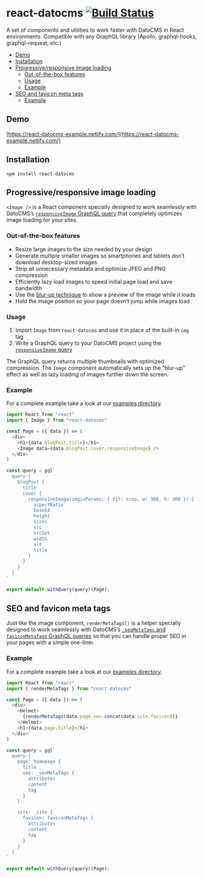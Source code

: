 # react-datocms [![Build Status](https://travis-ci.org/datocms/react-datocms.svg?branch=master)](https://travis-ci.org/datocms/react-datocms)

A set of components and utilities to work faster with DatoCMS in React environments. Compatible with any GraphQL library (Apollo, graphql-hooks, graphql-request, etc.)

<!-- START doctoc generated TOC please keep comment here to allow auto update -->
<!-- DON'T EDIT THIS SECTION, INSTEAD RE-RUN doctoc TO UPDATE -->


- [Demo](#demo)
- [Installation](#installation)
- [Progressive/responsive image loading](#progressiveresponsive-image-loading)
  - [Out-of-the-box features](#out-of-the-box-features)
  - [Usage](#usage)
  - [Example](#example)
- [SEO and favicon meta tags](#seo-and-favicon-meta-tags)
  - [Example](#example-1)

<!-- END doctoc generated TOC please keep comment here to allow auto update -->

## Demo

[https://react-datocms-example.netlify.com/](https://react-datocms-example.netlify.com/)

## Installation

```
npm install react-datocms
```

## Progressive/responsive image loading

`<Image />` is a React component specially designed to work seamlessly with DatoCMS’s [`responsiveImage` GraphQL query](https://www.datocms.com/docs/qualcosa) that completely optimizes image loading for your sites.

### Out-of-the-box features

* Resize large images to the size needed by your design
* Generate multiple smaller images so smartphones and tablets don’t download desktop-sized images
* Strip all unnecessary metadata and optimize JPEG and PNG compression
* Efficiently lazy load images to speed initial page load and save bandwidth
* Use the [blur-up technique](https://css-tricks.com/the-blur-up-technique-for-loading-background-images/) to show a preview of the image while it loads
* Hold the image position so your page doesn’t jump while images load

### Usage

1. Import `Image` from `react-datocms` and use it in place of the built-in `img` tag
2. Write a GraphQL query to your DatoCMS project using the [`responsiveImage` query](https://www.datocms.com/docs/qualcosa)

The GraphQL query returns multiple thumbnails with optimized compression. The `Image` component automatically sets up the “blur-up” effect as well as lazy loading of images further down the screen.

### Example

For a complete example take a look at our [examples directory](https://github.com/datocms/react-datocms/tree/master/examples).

```js
import React from "react"
import { Image } from "react-datocms"

const Page = ({ data }) => (
  <div>
    <h1>{data.blogPost.title}</h1>
    <Image data={data.blogPost.cover.responsiveImage} />
  </div>
)

const query = gql`
  query {
    blogPost {
      title
      cover {
        responsiveImage(imgixParams: { fit: crop, w: 300, h: 300 }) {
          aspectRatio
          base64
          height
          sizes
          src
          srcSet
          width
          alt
          title
        }
      }
    }
  }
`

export default withQuery(query)(Page);
```

## SEO and favicon meta tags

Just like the image component, `renderMetaTags()` is a helper specially designed to work seamlessly with DatoCMS’s [`_seoMetaTags` and `faviconMetaTags` GraphQL queries](https://www.datocms.com/docs/content-delivery-api/seo) so that you can handle proper SEO in your pages with a simple one-liner.

### Example

For a complete example take a look at our [examples directory](https://github.com/datocms/react-datocms/tree/master/examples).

```js
import React from "react"
import { renderMetaTags } from "react-datocms"

const Page = ({ data }) => (
  <div>
    <Helmet>
      {renderMetaTags(data.page.seo.concat(data.site.favicon))}
    </Helmet>
    <h1>{data.page.title}</h1>
  </div>
)

const query = gql`
  query {
    page: homepage {
      title
      seo: _seoMetaTags {
        attributes
        content
        tag
      }
    }

    site: _site {
      favicon: faviconMetaTags {
        attributes
        content
        tag
      }
    }
  }
`

export default withQuery(query)(Page);
```
